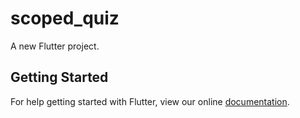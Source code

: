 # scoped_quiz

A new Flutter project.

## Getting Started

For help getting started with Flutter, view our online
[documentation](https://flutter.io/).

